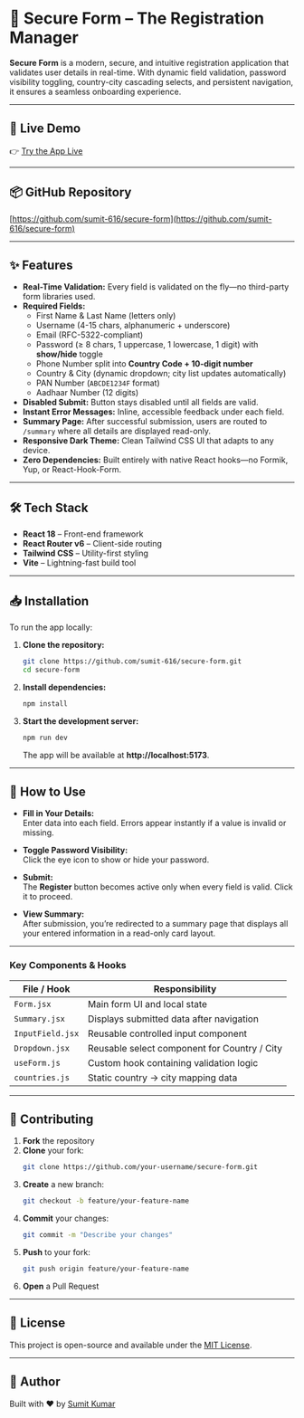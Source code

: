 # 🔐 Secure Form – The Registration Manager

**Secure Form** is a modern, secure, and intuitive registration application that validates user details in real-time. With dynamic field validation, password visibility toggling, country-city cascading selects, and persistent navigation, it ensures a seamless onboarding experience.

---

## 🚀 Live Demo

👉 [Try the App Live](https://secure-form-two.vercel.app/)

---

## 📦 GitHub Repository

[https://github.com/sumit-616/secure-form](https://github.com/sumit-616/secure-form)

---

## ✨ Features

- **Real-Time Validation:** Every field is validated on the fly—no third-party form libraries used.  
- **Required Fields:**  
  - First Name & Last Name (letters only)  
  - Username (4-15 chars, alphanumeric + underscore)  
  - Email (RFC-5322-compliant)  
  - Password (≥ 8 chars, 1 uppercase, 1 lowercase, 1 digit) with **show/hide** toggle  
  - Phone Number split into **Country Code + 10-digit number**  
  - Country & City (dynamic dropdown; city list updates automatically)  
  - PAN Number (`ABCDE1234F` format)  
  - Aadhaar Number (12 digits)
- **Disabled Submit:** Button stays disabled until all fields are valid.  
- **Instant Error Messages:** Inline, accessible feedback under each field.  
- **Summary Page:** After successful submission, users are routed to `/summary` where all details are displayed read-only.  
- **Responsive Dark Theme:** Clean Tailwind CSS UI that adapts to any device.  
- **Zero Dependencies:** Built entirely with native React hooks—no Formik, Yup, or React-Hook-Form.

---

## 🛠️ Tech Stack

- **React 18** – Front-end framework  
- **React Router v6** – Client-side routing  
- **Tailwind CSS** – Utility-first styling  
- **Vite** – Lightning-fast build tool

---

## 📥 Installation

To run the app locally:

1. **Clone the repository:**
   ```bash
   git clone https://github.com/sumit-616/secure-form.git
   cd secure-form
   ```

2. **Install dependencies:**
   ```bash
   npm install
   ```

3. **Start the development server:**
   ```bash
   npm run dev
   ```

   The app will be available at **http://localhost:5173**.

---

## 📝 How to Use

- **Fill in Your Details:**  
  Enter data into each field. Errors appear instantly if a value is invalid or missing.

- **Toggle Password Visibility:**  
  Click the eye icon to show or hide your password.

- **Submit:**  
  The **Register** button becomes active only when every field is valid. Click it to proceed.

- **View Summary:**  
  After submission, you’re redirected to a summary page that displays all your entered information in a read-only card layout.

---

### Key Components & Hooks

| File / Hook        | Responsibility                                   |
|--------------------|---------------------------------------------------|
| `Form.jsx`         | Main form UI and local state                      |
| `Summary.jsx`      | Displays submitted data after navigation          |
| `InputField.jsx`   | Reusable controlled input component               |
| `Dropdown.jsx`     | Reusable select component for Country / City      |
| `useForm.js`       | Custom hook containing validation logic           |
| `countries.js`     | Static country → city mapping data                |

---

## 🤝 Contributing

1. **Fork** the repository  
2. **Clone** your fork:
   ```bash
   git clone https://github.com/your-username/secure-form.git
   ```
3. **Create** a new branch:
   ```bash
   git checkout -b feature/your-feature-name
   ```
4. **Commit** your changes:
   ```bash
   git commit -m "Describe your changes"
   ```
5. **Push** to your fork:
   ```bash
   git push origin feature/your-feature-name
   ```
6. **Open** a Pull Request

---

## 📄 License

This project is open-source and available under the [MIT License](LICENSE).

---

## 🙌 Author

Built with ❤️ by [Sumit Kumar](https://github.com/sumit-616)
